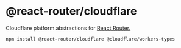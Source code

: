 # @react-router/cloudflare

Cloudflare platform abstractions for [React Router.](https://reactrouter.com)

```bash
npm install @react-router/cloudflare @cloudflare/workers-types
```
